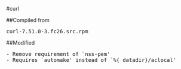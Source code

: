#curl

##Compiled from
<pre>curl-7.51.0-3.fc26.src.rpm</pre>

##Modified
<pre>
- Remove requirement of `nss-pem'
- Requires `automake' instead of `%{_datadir}/aclocal'
</pre>
